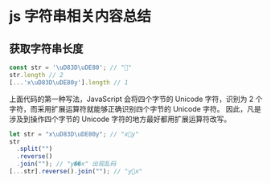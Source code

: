 # js 字符串相关内容总结

## 获取字符串长度

```javascript
const str = '\uD83D\uDE80'; // "🚀"
str.length // 2
[...'x\uD83D\uDE80y'].length // 1
```

上面代码的第一种写法，JavaScript 会将四个字节的 Unicode 字符，识别为 2 个字符，而采用扩展运算符就能够正确识别四个字节的 Unicode 字符。
因此，凡是涉及到操作四个字节的 Unicode 字符的地方最好都用扩展运算符改写。

```javascript
let str = "x\uD83D\uDE80y"; // "x🚀y"
str
  .split("")
  .reverse()
  .join(""); // "y��x" 出现乱码
[...str].reverse().join(""); // "y🚀x"
```

